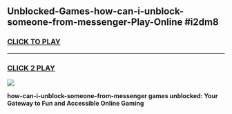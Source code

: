 
## Unblocked-Games-how-can-i-unblock-someone-from-messenger-Play-Online #i2dm8
<h3>
<a href="https://news.freeplayer.one?title=how-can-i-unblock-someone-from-messenger&ref=3">CLICK TO PLAY</a></h3>
<hr>

<h3>
<a href="https://news.freeplayer.one?title=how-can-i-unblock-someone-from-messenger&ref=3">CLICK 2 PLAY</a>
  
</h3>

<a href="https://news.freeplayer.one?title=how-can-i-unblock-someone-from-messenger&ref=3"><img src="https://clearcache.store/games.png"></a>


**how-can-i-unblock-someone-from-messenger games unblocked: Your Gateway to Fun and Accessible Online Gaming**
